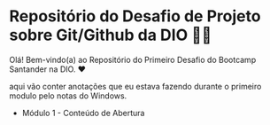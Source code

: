 # Repositório do Desafio de Projeto sobre Git/Github da DIO :man_student:

Olá! Bem-vindo(a) ao Repositório do Primeiro Desafio do Bootcamp Santander na DIO. :heart:

aqui vão conter anotações que eu estava fazendo durante o primeiro modulo pelo notas do Windows. 

* Módulo 1 - Conteúdo de Abertura 
